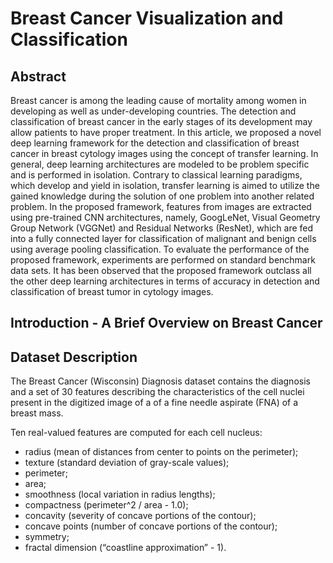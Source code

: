 # Breast Cancer Visualization and Classification

## Abstract
Breast cancer is among the leading cause of mortality among women in developing as well as under-developing countries. The detection and classification of breast cancer in the early stages of its development may allow patients to have proper treatment. In this article, we proposed a novel deep learning framework for the detection and classification of breast cancer in breast cytology images using the concept of transfer learning. In general, deep learning architectures are modeled to be problem specific and is performed in isolation. Contrary to classical learning paradigms, which develop and yield in isolation, transfer learning is aimed to utilize the gained knowledge during the solution of one problem into another related problem. In the proposed framework, features from images are extracted using pre-trained CNN architectures, namely, GoogLeNet, Visual Geometry Group Network (VGGNet) and Residual Networks (ResNet), which are fed into a fully connected layer for classification of malignant and benign cells using average pooling classification. To evaluate the performance of the proposed framework, experiments are performed on standard benchmark data sets. It has been observed that the proposed framework outclass all the other deep learning architectures in terms of accuracy in detection and classification of breast tumor in cytology images.


## Introduction - A Brief Overview on Breast Cancer


## Dataset Description
The Breast Cancer (Wisconsin) Diagnosis dataset contains the diagnosis and a set of 30 features describing the characteristics of the cell nuclei present in the digitized image of a of a fine needle aspirate (FNA) of a breast mass.

Ten real-valued features are computed for each cell nucleus:
- radius (mean of distances from center to points on the perimeter);
- texture (standard deviation of gray-scale values);
- perimeter;
- area;
- smoothness (local variation in radius lengths);
- compactness (perimeter^2 / area - 1.0);
- concavity (severity of concave portions of the contour);
- concave points (number of concave portions of the contour);
- symmetry;
- fractal dimension (“coastline approximation” - 1).